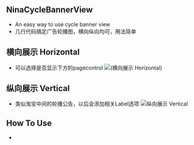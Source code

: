 ## NinaCycleBannerView
* An easy way to use cycle banner view
* 几行代码搞定广告轮播图，横向纵向均可，用法简单

## <a id="横向展示 Horizontal"></a> 横向展示 Horizontal
* 可以选择是否显示下方的pagecontrol
![(横向展示 Horizontal)](https://github.com/RamWire/NinaCycleBannerView/blob/master/Demo/gifs/NinaCycleBannerView1.gif) 
    
## <a id="纵向展示 Vertical"></a> 纵向展示 Vertical
* 类似淘宝中间的轮播公告，以后会添加相关Label选项
![纵向展示 Vertical](https://github.com/RamWire/NinaCycleBannerView/blob/master/Demo/gifs/NinaCycleBannerView2.gif)
    
## How To Use
*

